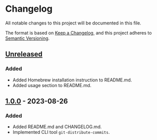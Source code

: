 # Changelog

All notable changes to this project will be documented in this file.

The format is based on [Keep a Changelog](https://keepachangelog.com/en/1.1.0/),
and this project adheres to [Semantic Versioning](https://semver.org/spec/v2.0.0.html).

## [Unreleased]

### Added

- Added Homebrew installation instruction to README.md.
- Added usage section to README.md.

## [1.0.0] - 2023-08-26

### Added

- Added README.md and CHANGELOG.md.
- Implemented CLI tool `git-distribute-commits`.


[Unreleased]: https://github.com/astzweig/git-distribute-commits/compare/1.0.0...HEAD
[1.0.0]: https://github.com/astzweig/git-distribute-commits/releases/tag/1.0.0

